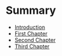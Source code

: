 # Summary

* [Introduction](README.md)
* [First Chapter](chapter1.md)
* [Second Chapter](second_chapter.md)
* [Third Chapter](javascript/README.md)

